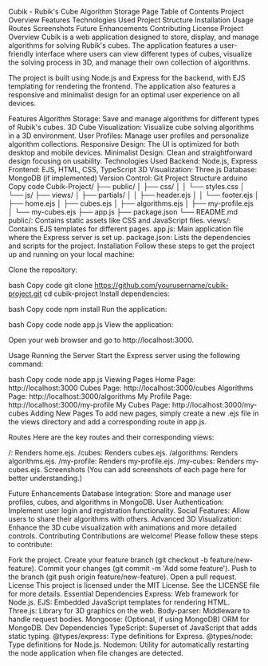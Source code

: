 Cubik - Rubik's Cube Algorithm Storage Page
Table of Contents
Project Overview
Features
Technologies Used
Project Structure
Installation
Usage
Routes
Screenshots
Future Enhancements
Contributing
License
Project Overview
Cubik is a web application designed to store, display, and manage algorithms for solving Rubik's cubes. The application features a user-friendly interface where users can view different types of cubes, visualize the solving process in 3D, and manage their own collection of algorithms.

The project is built using Node.js and Express for the backend, with EJS templating for rendering the frontend. The application also features a responsive and minimalist design for an optimal user experience on all devices.

Features
Algorithm Storage: Save and manage algorithms for different types of Rubik's cubes.
3D Cube Visualization: Visualize cube solving algorithms in a 3D environment.
User Profiles: Manage user profiles and personalize algorithm collections.
Responsive Design: The UI is optimized for both desktop and mobile devices.
Minimalist Design: Clean and straightforward design focusing on usability.
Technologies Used
Backend: Node.js, Express
Frontend: EJS, HTML, CSS, TypeScript
3D Visualization: Three.js
Database: MongoDB (if implemented)
Version Control: Git
Project Structure
arduino
Copy code
Cubik-Project/
├── public/
│   ├── css/
│   │   └── styles.css
│   └── js/
├── views/
│   ├── partials/
│   │   ├── header.ejs
│   │   └── footer.ejs
│   ├── home.ejs
│   ├── cubes.ejs
│   ├── algorithms.ejs
│   ├── my-profile.ejs
│   └── my-cubes.ejs
├── app.js
├── package.json
└── README.md
public/: Contains static assets like CSS and JavaScript files.
views/: Contains EJS templates for different pages.
app.js: Main application file where the Express server is set up.
package.json: Lists the dependencies and scripts for the project.
Installation
Follow these steps to get the project up and running on your local machine:

Clone the repository:

bash
Copy code
git clone https://github.com/yourusername/cubik-project.git
cd cubik-project
Install dependencies:

bash
Copy code
npm install
Run the application:

bash
Copy code
node app.js
View the application:

Open your web browser and go to http://localhost:3000.

Usage
Running the Server
Start the Express server using the following command:

bash
Copy code
node app.js
Viewing Pages
Home Page: http://localhost:3000
Cubes Page: http://localhost:3000/cubes
Algorithms Page: http://localhost:3000/algorithms
My Profile Page: http://localhost:3000/my-profile
My Cubes Page: http://localhost:3000/my-cubes
Adding New Pages
To add new pages, simply create a new .ejs file in the views directory and add a corresponding route in app.js.

Routes
Here are the key routes and their corresponding views:

/: Renders home.ejs.
/cubes: Renders cubes.ejs.
/algorithms: Renders algorithms.ejs.
/my-profile: Renders my-profile.ejs.
/my-cubes: Renders my-cubes.ejs.
Screenshots
(You can add screenshots of each page here for better understanding.)

Future Enhancements
Database Integration: Store and manage user profiles, cubes, and algorithms in MongoDB.
User Authentication: Implement user login and registration functionality.
Social Features: Allow users to share their algorithms with others.
Advanced 3D Visualization: Enhance the 3D cube visualization with animations and more detailed controls.
Contributing
Contributions are welcome! Please follow these steps to contribute:

Fork the project.
Create your feature branch (git checkout -b feature/new-feature).
Commit your changes (git commit -m 'Add some feature').
Push to the branch (git push origin feature/new-feature).
Open a pull request.
License
This project is licensed under the MIT License. See the LICENSE file for more details.
Essential Dependencies
Express: Web framework for Node.js.
EJS: Embedded JavaScript templates for rendering HTML.
Three.js: Library for 3D graphics on the web.
Body-parser: Middleware to handle request bodies.
Mongoose: (Optional, if using MongoDB) ORM for MongoDB.
Dev Dependencies
TypeScript: Superset of JavaScript that adds static typing.
@types/express: Type definitions for Express.
@types/node: Type definitions for Node.js.
Nodemon: Utility for automatically restarting the node application when file changes are detected.
